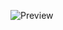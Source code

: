![Preview](https://user-images.githubusercontent.com/118541568/215349756-57889afa-b815-49d4-9131-6437a7b5c892.png)
